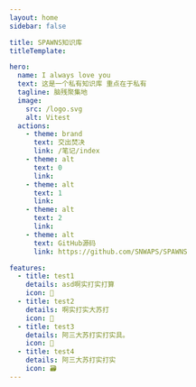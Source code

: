 ```yaml
---
layout: home
sidebar: false

title: SPAWNS知识库
titleTemplate: 

hero:
  name: I always love you
  text: 这是一个私有知识库 重点在于私有
  tagline: 脑残聚集地
  image:
    src: /logo.svg
    alt: Vitest
  actions:
    - theme: brand
      text: 交出焚决
      link: /笔记/index
    - theme: alt
      text: 0
      link: 
    - theme: alt
      text: 1
      link: 
    - theme: alt
      text: 2
      link: 
    - theme: alt
      text: GitHub源码
      link: https://github.com/SNWAPS/SPAWNS

features:
  - title: test1
    details: asd啊实打实打算
    icon: 🌈
  - title: test2
    details: 啊实打实大苏打
    icon: 📃
  - title: test3
    details: 阿三大苏打实打实具。
    icon: 🚀
  - title: test4
    details: 阿三大苏打实打实
    icon: 🗃
---
```


<HomePage />
